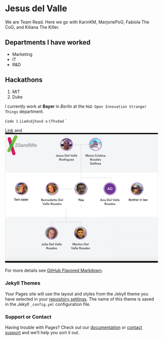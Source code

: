 # Jesus del Valle

We are Team Read. Here we go with KarinKM, MarjoriePoG, Fabiola The CoG, and Kiliana The Killer.

## Departments I have worked
- Marketing
- IT
- R&D

## Hackathons
1. MIT
2. Duke

I currently work at **Bayer** in _Berlin_ at the `R&D Open Innovation Stranger Things` department.

`Code 1`
`iiadsdjhasd o`
`Cfhsdad`
`

[Link](https://www.bayer.com) and ![Image](tree.png)


For more details see [GitHub Flavored Markdown](https://guides.github.com/features/mastering-markdown/).

### Jekyll Themes

Your Pages site will use the layout and styles from the Jekyll theme you have selected in your [repository settings](https://github.com/yeysus/yeysus.github.io/settings). The name of this theme is saved in the Jekyll `_config.yml` configuration file.

### Support or Contact

Having trouble with Pages? Check out our [documentation](https://docs.github.com/categories/github-pages-basics/) or [contact support](https://github.com/contact) and we’ll help you sort it out.
